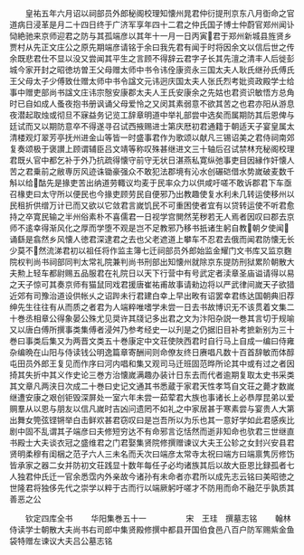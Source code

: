 <!-- { "loadSidebar": true } -->
　　皇祐五年六月诏以祠部员外郎秘阁校理知懐州晁君仲衍提刑京东八月衘命之官道病日浸革是月二十四日终于广济军享年四十二君之仲氏国子博士仲蔚官郑州闻讣恸絶驰来京师迎君之防与其孤端彦以其年十一月一日丙寅君于郑州新城县旌贤乡贾村从先正文庄公之原先期端彦请铭于余曰我先君有闻于时将因余文以信后世之传余既悲君仕不显以没又尝闻其平生之言顾不得辞云君字子长其先澶之清丰人后徙彭城今家开封之昭徳坊曽王父母赠太师中书令讳佺康资永三国太夫人耿氏继孙氏傅氏王父母太子少傅致仕赠太师中书令諡文元讳迥庆国太夫人张氏烈考妣资政殿学士给事中赠吏部尚书諡文庄讳宗慤安康郡太夫人王氏安康余之先姑也君资识敏悟方总角时已自如成人蚤夜抱书册讽诵父母爱怜之又闵其素弱意不欲其苦之也君亦阳从游息夜潜起取烛或彻旦不寐益务记览工辞章明道中举礼部尝中选矣而属期防其后恩俾与廷试而又以期防意卒不得遂寻召试西掖赐进士第庆厯初君通籍于朝适天子宴皇属太清楼观灯翠芳亭抚州进金山等皆一时盛事君作为歌颂以献凡三锡诏美之君侍祠南郊复奏颂极于褒讃上顾谓辅臣吕文靖等称叹殊甚继进文三十轴后召试禁林充秘阁校理君既乆官中都乞补于外乃抗疏得懐守前守无状日湛燕私寛纵弛事吏目因縁作奸懐人苦之君乗前之敝専厉风迹诛锄豪强众不敢犯法郡境有沁水创碾硙借水势嵗破麦数千斛以给酤先是掾吏苦出纳道劳輙议均麦于民率众力以供咸吁嗟不敢诉郡君下车亟召椽吏曰太守所以便民也今掾吏顾劳民自便邪乃出教趣使复水利未几转运使移州以民租折供缯万计已而又欲以它敛君言嵗饥民不可重困使者宜有以贷转运使不听君愈持之卒寛民输之半州俗素朴不喜儒君一日视学宫閴然芜秽若无人焉者因叹曰郡去京师不逺幸得渐风化之厚而学堕不观是岂不足教邪乃移书扺诸生躬自教朝夕使闻诵繇是翕然乡风懐人徳君深逮君之去也父老遮道上攀车不忍君去俄而闻君防懐无长少莫不然流涕君初以祖任将作监主簿七迁祠部员外郎始监金耀门文书库又监京麴院权判尚书祠部同判太常礼院兼判尚书刑部出知懐州就除京东提防刑狱累阶朝散大夫勲上轻车都尉赐五品服君在礼院日以天下行营中有号武定者渎章圣庙谥请得以易之天子惊可其奏京师有猫鼠同戏君援唐崔祐甫故事请勑边将以严武律间嵗天子欲猎近郊有司豫治道设供帐乆之诏跸未行君建白幸上早出畋有诏罢幸君练达国朝典旧荐绅先生往往有从而质之者君为人端粹唯嗜学未尝一日去书故博识无不该贯着文集二十巻丞相章公得象晏公殊尤见奨许其牋记多出君之文为汴阳杂説一巻其言切于规喻又以唐白傅所撰事类集傅者浸舛乃参考经史一以刋是之仍据旧目补考摭新别为三十巻曰事类后集又为两晋文类五十巻康定中文荘使陜西君时自行马上自成一编曰侍雍杂编晩在山阳与侍读钱公明逸篇章寄酬间则命僚友终日赓唱凡数十百首辞敏而体醇屯田员外郎王复见而作序曰河内唱和集又观司马迁班固范晔所论其中或有过之者因掎其失折中其义作史论三巻方治懐嵗满趣办装计日东去而代者逾期复取太史书采类其文章凡两浃日次成二十巻曰史记文通其书悉蔵于家君天性孝笃自文荘之薨才数嵗继遭安康之艰创钜毁深屏处一室六年未尝一茹荤君大族也事诸长上必恭厚昆弟以爱赒羣从以恩与朋友以信凡嵗时吉凶问遗罔不如礼之中家居甚于寒素尝与宴贵人大第出舞女筦弦铿锵举白击鲜欢甚君窃叹曰是岂吾所以为乐也其一意好学如此君感疾比剧中固不乱谓其子端彦曰夫修短穷达不有命邪言讫恬然而逝非知命也欤君三世继直书殿士大夫谈衣冠之盛维君之门君娶集贤院修撰赠谏议大夫王公轸之女封兴安县君贤明柔穆有闺梱之范子六人三未名而夭次曰端彦太常寺太祝曰端方曰端禀隽厉修饬皆承家之器二女并防初文荘践显十数年每任子必均诸族其后以故大臣恩比録孤者七人独君仲氏迁一官余悉霑内外亲故今诸孙有未命者亦君所以成先志云铭曰美昭徳之世隆君将独侈先代之崇学以粹于古而行以端厥躬吁嗟才不防用而命不融茫乎孰质其善恶之公







　　钦定四库全书
　　华阳集巻五十一　　　　　宋　王珪　撰墓志铭
　　翰林侍读学士朝散大夫尚书右司郎中集贤殿修撰中都县开国伯食邑八百户防军赐紫金鱼袋特赠左谏议大夫吕公墓志铭

